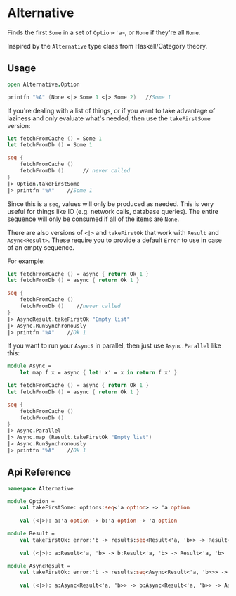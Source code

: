 # Alternative

Finds the first `Some` in a set of `Option<'a>`, or `None` if they're all `None`.

Inspired by the `Alternative` type class from Haskell/Category theory.

## Usage
```fsharp
open Alternative.Option

printfn "%A" (None <|> Some 1 <|> Some 2)   //Some 1
```

If you're dealing with a list of things, or if you want to take advantage of laziness and only evaluate what's needed, then use the `takeFirstSome` version:

```fsharp
let fetchFromCache () = Some 1
let fetchFromDb () = Some 1

seq {
    fetchFromCache ()
    fetchFromDb ()      // never called
}
|> Option.takeFirstSome
|> printfn "%A"    //Some 1
```

Since this is a `seq`, values will only be produced as needed. This is very useful for things like IO (e.g. network calls, database queries). The entire sequence will only be consumed if all of the items are `None`.

There are also versions of `<|>` and `takeFirstOk` that work with `Result` and `Async<Result>`. These require you to provide a default `Error` to use in case of an empty sequence.

For example:

```fsharp
let fetchFromCache () = async { return Ok 1 }
let fetchFromDb () = async { return Ok 1 }

seq {
    fetchFromCache ()
    fetchFromDb ()    //never called
}
|> AsyncResult.takeFirstOk "Empty list"
|> Async.RunSynchronously
|> printfn "%A"    //Ok 1
```

If you want to run your `Async`s in parallel, then just use `Async.Parallel` like this:

```fsharp
module Async =
    let map f x = async { let! x' = x in return f x' }

let fetchFromCache () = async { return Ok 1 }
let fetchFromDb () = async { return Ok 1 }

seq {
    fetchFromCache ()
    fetchFromDb ()
}
|> Async.Parallel
|> Async.map (Result.takeFirstOk "Empty list")   
|> Async.RunSynchronously
|> printfn "%A"    //Ok 1
```

## Api Reference

```fsharp
namespace Alternative

module Option =
    val takeFirstSome: options:seq<'a option> -> 'a option
    
    val (<|>): a:'a option -> b:'a option -> 'a option

module Result =
    val takeFirstOk: error:'b -> results:seq<Result<'a, 'b>> -> Result<'a, 'b>
    
    val (<|>): a:Result<'a, 'b> -> b:Result<'a, 'b> -> Result<'a, 'b>

module AsyncResult =
    val takeFirstOk: error:'b -> results:seq<Async<Result<'a, 'b>>> -> Async<Result<'a, 'b>>
    
    val (<|>): a:Async<Result<'a, 'b>> -> b:Async<Result<'a, 'b>> -> Async<Result<'a, 'b>>
```